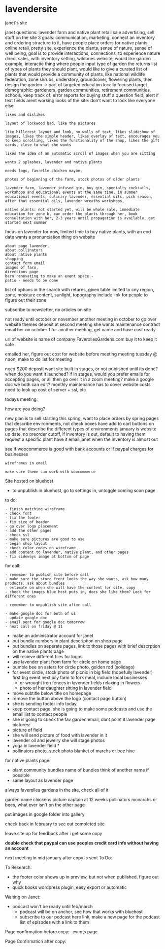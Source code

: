 # lavendersite
janet's site


janet questions: lavender farm and native plant retail sale advertising, sell stuff on the site 3 goals: communication, marketing, connect an inventory and ordering structure to it, have people place orders for native plants online retail, pretty site, experience the plants, sense of nature, sense of well being, goal is to provide interactions, connections, to experience nature direct sales, with inventory setting, wildones website, would like garden example, interactie thing where people input type of garden the returns list of types of plants they should plant, would like to give a curated list of plants that would provide a community of plants, like national wildlife federation, zone shrubs, understory, groundcover, flowering plants, then design the garden -> part of targeted education locally focused target demographic: gardeners, garden communities, retirement communities, schools, keep track of: error reports for buying stuff a question field, alert if text fields arent working looks of the site: don't want to look like everyone else

    likes and dislikes

    layout of lockwood bad, like the pictures

    like hillcrest layout and look, no walls of text, likes slideshow of images, likes the simple header, likes overlay of text, encourages you to keep scrolling, likes the functionality of the shop, likes the gift cards, close to what she wants

    likes the idea of an automatic scroll of images when you are sitting

    wants 2 splashes, lavender and native plants

    needs logo, favrelle chicken maybe,

    photos of beginning of the farm, stock photos of older plants

    lavender farm, lavender infused gin, buy gin, specialty cocktails, workshops and educational events at the same time, in summer educational events, culinary lavender, essential oils, pick season, after that essential oils, lavender wreaths workshops,

    native plants: not started yet, will be whole sale, immediate education for zone b, can order the plants through her, book consultation with her, 2-3 years until propagation is available, get started next summer

focus on lavender for now, limited time to buy native plants, with an end date wants a pronunciation thing on website

    about page lavender,
    about pollinators
    about native plants
    shopping
    contact form email
    images of farm,
    directions page
    barn renovating to make an event space -
    patio - needs to be done

list of options in the search with returns, given table limited to cny region, zone, moisture content, sunlight, topography include link for people to figure out their zone

subscribe to newsletter, no articles on site

not ready until october or november another meeting in october to go over website themes deposit at second meeting she wants maintenance contract email her on october 1 for another meeting, get name and have cost ready

url of website is name of company FaverollesGardens.com buy it to keep it safe

emailed her, figure out cost for website before meeting meeting tuesday @ noon, make to do list for meeting

need $200 deposit want site built in stages, or not published until its done? when do you want it launched? if in stages, would you prefer emails for accepting pages, or all then go over it in a zoom meeting? make a google doc we both can edit? monthly maintenance has to cover website costs need to look up cost of server + ssl, etc

todays meeting:

how are you doing?

new plan is to sell starting this spring, want to place orders by spring pages that describe environments, not check boxes have add to cart buttons on pages that describe the different types of environments january is website up date, no preorder cutoff, if inventory is out, default to having them request a specific plant have it email janet when the inventory is almost out

see if woocommerce is good with bank accounts or if paypal charges for businesses

    wireframes in email

    make sure theme can work with woocommerce

Site hosted on bluehost

- to unpublish:in bluehost, go to settings in, untoggle coming soon page

 to do: 
    
    - finish matching wireframe
    - check font
    - fix the footer
    - fix size of header
    - go over logo placement
    - add the other pages
    - check ssl
    - make sure pictures are good to use
    - begin shop layout
    - check color codes on wireframe
    - add content to lavender, native plant, and other pages
    - fix sideways image at bottom of page
    
for call:

    - remember to publish site before call
    - make sure the store front looks the way she wants, ask how many products, ask about bundles
    - estimate on when she will have the content for site, copy
    - check the images blue host puts in, does she like them? Look for different ones
    
    - remember to unpublish site after call

    - make google doc for both of us
    - update google doc
    - email sent for google doc tomorrow
    - next call on friday @ 11


- make an administrator account for janet
- put bundle numbers in plant description on shop page
- put bundles on seperate pages, link to those pages with brief descrption on the native plants page
- will recieve different files for logos
- use lavender plant from farm for circle on home page
- bumble bee on asters for circle photo, golden rod (solidago)
- for event circle, stock photo of picnic in big field (hopefully lavender) first big event next july farm to fork meal, include local businesses
    -  or wrought iron fences in lavender fields relaxing in flowers
   -  photo of her daughter sitting in lavender field
- move subtitle below title on homepage
- remove the button above the logo  (contact page button)
- she is sending footer info today
- keep contact page, she is going to make some podcasts and use the email list to contact people
- she is going to check the fav garden email, dont point it
lavender page pictures:
- picture of field
- she will send picture of food with lavender in it
- lavender oil and jewelry she will stage photos
- yoga in lavender field *
- pollinators photo, stock photo blanket of marchs or bee hive 

for native plants page:
- plant community bundles name of bundles think of another name if possible
- same layout as lavender page



always faverolles gardens in the site, check all of it

garden name chickens picture captain at 12 weeks
pollinators monarchs or bees, what ever isn't on the other page

put images in google folder into gallery



check back in february to see out completed site

leave site up for feedback after i get some copy


**double check that paypal can use peoples credit card info without having an account**



next meeting in mid january after copy is sent
To Do:


To Research:
- the footer color shows up in preview, but not when published, figure out why
- quick books wordpress plugin, easy export or automatic 

Waiting on Janet:
- podcast won't be ready until feb/march
    - podcast will be on anchor, see how that works with bluehost
    - subscribe to our podcast here link, make a new page for the podcast list of episodes with a link to them


Page confirmation before copy:
-events page

Page Confirmation after copy:

